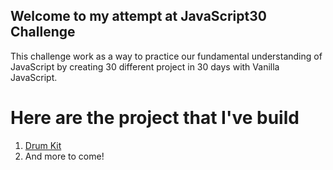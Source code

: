 ## Welcome to my attempt at JavaScript30 Challenge

This challenge work as a way to practice our fundamental understanding of JavaScript by creating 30 different project in 30 days with Vanilla JavaScript.

# Here are the project that I've build
1. [Drum Kit](https://richodainino.github.io/JavaScript30/01%20-%20JavaScript%20Drum%20Kit/)
2. And more to come!
